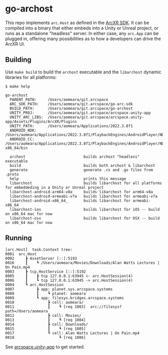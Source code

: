# go-archost
This repo implements `arc.Host` as defined in the [ArcXR SDK](https://github.com/arcspace/go-arc-sdk).  It can be compiled into a binary that either embeds into a Unity or Unreal project, or runs as a standalone "headless" server.  In either case, any `arc.App` can be plugged in, offering many possibilities as to how a developers can drive the ArcXR UI.

## Building

Use `make build` to build the `archost` executable and the `libarchost` dynamic libraries for all platforms:

```
$ make help

go-archost
  PARENT_PATH:     /Users/aomeara/git.arcspace
  ARC_SDK_PATH:    /Users/aomeara/git.arcspace/go-arc-sdk
  BUILD_PATH:      /Users/aomeara/git.arcspace/go-archost
  UNITY_PROJ:      /Users/aomeara/git.arcspace/arcspace.unity-app
  UNITY_ARC_LIBS:  /Users/aomeara/git.arcspace/arcspace.unity-app/Assets/Plugins/ArcXR/Plugins
  UNITY_PATH:      /Users/aomeara/Applications/2022.3.8f1
  ANDROID_NDK:     /Users/aomeara/Applications/2022.3.8f1/PlaybackEngines/AndroidPlayer/NDK
  ANDROID_CC:      /Users/aomeara/Applications/2022.3.8f1/PlaybackEngines/AndroidPlayer/NDK/toolchains/llvm/prebuilt/darwin-x86_64/bin

  archost                          builds archost "headless" executable
  build                            builds both archost & libarchost
  generate                         generate .cs and .go files from .proto
  help                             prints this message
  libarchost                       builds libarchost for all platforms for embeddeding in a Unity or Unreal project
  libarchost-android-arm64-v8a     builds libarchost for arm64-v8a
  libarchost-android-armeabi-v7a   builds libarchost for armeabi-v7a 
  libarchost-android-x86_64_       builds libarchost for armeabi-x86_64
  libarchost-ios                   builds libarchost for iOS -- build on x86_64 mac for now
  libarchost-osx                   builds libarchost for OSX -- build on x86_64 mac for now
```

## Running

```
[arc.Host]  task.Context tree:
0001  arc.Host
0002     ┣ AssetServer [::]:5193
0016     ┃    ┗ /Users/aomeara/Movies/Downloads/Alan Watts Lectures | On Pain.mp4
0003     ┣ tcp.HostService [::]:5192
0005     ┃    ┣ tcp 127.0.0.1:63945 <- arc.HostSession(4)
0006     ┃    ┗ tcp 127.0.0.1:63945 -> arc.HostSession(4)
0004     ┗ arc.HostSession
0007          ┣ app: planet.sys.arcspace.systems
0008          ┃    ┗ planet: aomeara
0009          ┗ app: filesys.bridges.arcspace.systems
0010               ┣ cell: aomeara/
0011               ┃    ┗ [req 1003]  arc://filesys?path=/Users/aomeara
0012               ┣ cell: Movies/
0013               ┃    ┗ [req 1004] 
0014               ┣ cell: Downloads/
0015               ┃    ┗ [req 1005] 
0017               ┗ cell: Alan Watts Lectures | On Pain.mp4
0018                    ┗ [req 1006] 
```


See [arcspace.unity-app](https://github.com/arcspace/arcspace.unity-app) to get started.